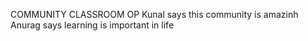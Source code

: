 COMMUNITY CLASSROOM OP
Kunal says this community is amazinh
Anurag says learning is important in life

